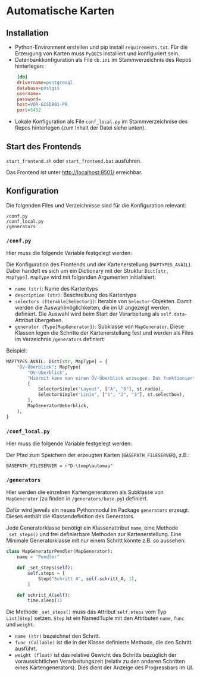 # Automatische Karten

## Installation
* Python-Environment erstellen und pip install `requirements.txt`. Für
  die Erzeugung von Karten muss `PyQGIS` installiert und konfiguriert
  sein.
* Datenbankkonfiguration als File `db.ini` im Stammverzeichnis des Repos hinterlegen:

```ini
    [db]
    drivername=postgresql
    database=postgis
    username=
    password=
    host=VOR-GISDB01-PR
    port=5432
```
* Lokale Konfiguration als File `conf_local.py` im Stammverzeichnise des Repos hinterlegen (zum Inhalt der Datei siehe unten).

## Start des Frontends
`start_frontend.sh` oder `start_frontend.bat` ausführen.

Das Frontend ist unter [http://localhost:8501/](http://localhost:8501/)
erreichbar. 

## Konfiguration
Die folgenden Files und Verzeichnisse sind für die Konfiguration relevant:

    /conf.py
    /conf_local.py
    /generators

### `/conf.py`
Hier muss die folgende Variable festgelegt werden:

Die Konfiguration des Frontends und der Kartenerstellung (`MAPTYPES_AVAIL`). Dabei 
handelt es sich um ein Dictionary mit der Struktur `Dict[str, MapType]`. `MapType`
wird mit folgenden Argumenten initialisiert:
* `name (str)`: Name des Kartentyps
* `description (str)`: Beschreibung des Kartentyps
* `selectors (Iterable[Selector])`: Iterable von `Selector`-Objekten. Damit werden die
  Auswahlmöglichkeiten, die im UI angezeigt werden, definiert. Die Auswahl wird beim 
  Start der Verarbeitung als `self.data`-Attribut übergeben.
* `generator (Type[MapGenerator])`: Subklasse von `MapGenerator`. Diese Klassen 
  legen die Schritte der Kartenerstellung fest und werden als Files im Verzeichnis 
  `/generators` definiert

Beispiel:
```python
MAPTYPES_AVAIL: Dict[str, MapType] = {
    "ÖV-Überblick": MapType(
        "ÖV-Überblick",
        "Hiermit kann man einen ÖV-Überblick erzeugen. Das funktioniert so: ...",
        [
            SelectorSimple("Layout", ["A", "B"], st.radio),
            SelectorSimple("Linie", ["1", "2", "3"], st.selectbox),
        ],
        MapGeneratorUeberblick,
    ),
}
```

### `/conf_local.py`
Hier muss die folgende Variable festgelegt werden:

Der Pfad zum Speichern der erzeugten Karten (`BASEPATH_FILESERVER`), z.B.:

    BASEPATH_FILESERVER = r"D:\temp\automap"

### `/generators`
Hier werden die einzelnen Kartengeneratoren als Subklasse von `MapGenerator` (zu 
finden in `/generators/base.py`) definiert.

Dafür wird jeweils ein neues Pythonmodul im Package `generators` erzeugt. Dieses enthält
die Klassendefinition des Generators. 

Jede Generatorklasse benötigt ein Klassenattribut `name`, eine Methode `_set_steps()`
und frei definierbare Methoden zur Kartenerstellung. Eine Minimale Generatorklasse mit
nur einem Schritt könnte z.B. so aussehen:

```python
class MapGeneratorPendler(MapGenerator):
    name = "Pendler"

    def _set_steps(self):
        self.steps = [
            Step("Schritt A", self.schritt_A, 1),
        ]

    def schritt_A(self):
        time.sleep(1)
```

Die Methode `_set_steps()` muss das Attribut `self.steps` vom Typ `List[Step]` setzen.
`Step` ist ein NamedTuple mit den Attributen `name`, `func` und `weight`. 
* `name (str)` bezeichnet den Schritt.
* `func (Callable)` ist die in der Klasse definierte Methode, die den Schritt ausführt.
* `weight (float)` ist das relative Gewicht des Schritts bezüglich der voraussichtlichen
  Verarbeitungszeit (relativ zu den anderen Schritten eines Kartengenerators). Dies
  dient der Anzeige des Progressbars im UI.
